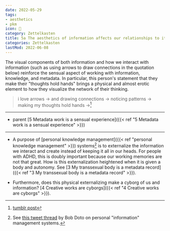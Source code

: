 ```yaml
---
date: 2022-05-29
tags:
- aesthetics
- pkm
icon: 🔖
category: Zettelkasten
title: 5a The aesthetics of information affects our relationships to it
categories: Zettelkasten
lastMod: 2022-06-08
---
```

The visual components of both information and how we interact with information (such as using arrows to draw connections in the quotation below) reinforce the sensual aspect of working with information, knowledge, and metadata.
In particular, this person's statement that they make their "thoughts hold hands" brings a physical and almost erotic element to how they visualize the network of their thinking.

> i love arrows -> and drawing connections -> noticing patterns -> making my thoughts hold hands ->[^1]

[^1]: [tumblr post](https://oneweekmp3.tumblr.com/post/685517047288004608)

-----

- parent [5 Metadata work is a sensual experience]({{< ref "5 Metadata work is a sensual experience" >}})

-----

- A purpose of [personal knowledge management]({{< ref "personal knowledge management" >}}) systems[^2] is to externalize the information we interact and create instead of keeping it all in our heads. For people with ADHD, this is doubly important because our working memories are not that great. How is this externalization heightened when it is given a body and autonomy. See [3 My transsexual body is a metadata record]({{< ref "3 My transsexual body is a metadata record" >}}).

- Furthermore, does this physical externalizing make a cyborg of us and information? [4 Creative works are cyborgs]({{< ref "4 Creative works are cyborgs" >}}).

[^2]: See [this tweet thread](https://twitter.com/thehighpony/status/1530553147105718275?s=20&t=ybJecLC6rgXwySOhlg0i9g) by Bob Doto on personal "information" management systems.
